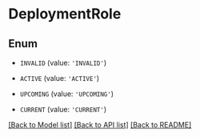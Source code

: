 # DeploymentRole


## Enum

* `INVALID` (value: `'INVALID'`)

* `ACTIVE` (value: `'ACTIVE'`)

* `UPCOMING` (value: `'UPCOMING'`)

* `CURRENT` (value: `'CURRENT'`)

[[Back to Model list]](../README.md#documentation-for-models) [[Back to API list]](../README.md#documentation-for-api-endpoints) [[Back to README]](../README.md)


